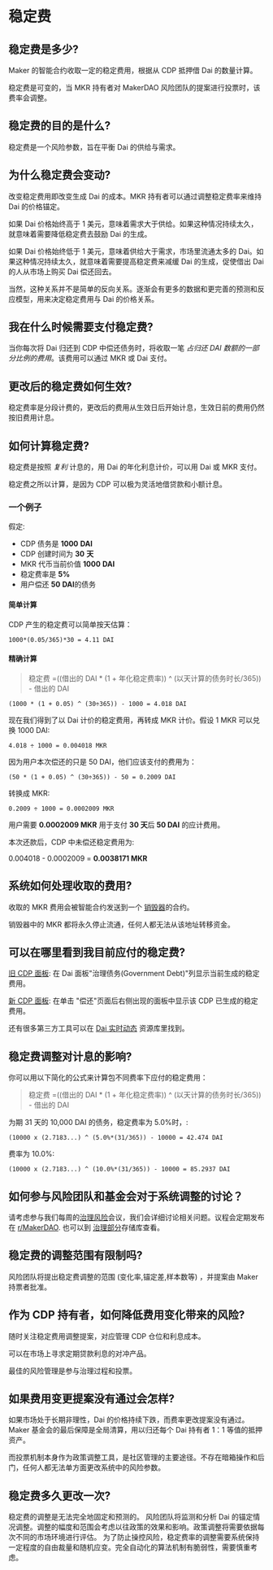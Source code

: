 # 稳定费

## 稳定费是多少?

Maker 的智能合约收取一定的稳定费用，根据从 CDP 抵押借 Dai 的数量计算。

稳定费是可变的，当 MKR 持有者对 MakerDAO 风险团队的提案进行投票时，该费率会调整。

## 稳定费的目的是什么?

稳定费是一个风险参数，旨在平衡 Dai 的供给与需求。

## 为什么稳定费会变动?

改变稳定费用即改变生成 Dai 的成本。MKR 持有者可以通过调整稳定费率来维持 Dai 的价格锚定。

如果 Dai 价格始终高于 1 美元，意味着需求大于供给。如果这种情况持续太久，就意味着需要降低稳定费去鼓励 Dai 的生成。

如果 Dai 价格始终低于 1 美元，意味着供给大于需求，市场里流通太多的 Dai。如果这种情况持续太久，就意味着需要提高稳定费来减缓 Dai 的生成，促使借出 Dai 的人从市场上购买 Dai 偿还回去。

当然，这种关系并不是简单的反向关系。逐渐会有更多的数据和更完善的预测和反应模型，用来决定稳定费用与 Dai 的价格关系。

## 我在什么时候需要支付稳定费?

当你每次将 Dai 归还到 CDP 中偿还债务时，将收取一笔 _占归还 DAI 数额的一部分比例的费用_。该费用可以通过 MKR 或 Dai 支付。

## 更改后的稳定费如何生效?

稳定费率是分段计费的，更改后的费用从生效日后开始计息，生效日前的费用仍然按旧费用计息。

## 如何计算稳定费?

稳定费是按照 _复利_ 计息的，用 Dai 的年化利息计价，可以用 Dai 或 MKR 支付。

稳定费之所以计算，是因为 CDP 可以极为灵活地借贷款和小额计息。

### 一个例子

假定:

- CDP 债务是 **1000** **DAI**
- CDP 创建时间为 **30** **天**
- MKR 代币当前价值 **1000** **DAI**
- 稳定费率是 **5%**
- 用户偿还 **50** **DAI**的债务

#### 简单计算

CDP 产生的稳定费可以简单按天估算：

```text
1000*(0.05/365)*30 = 4.11 DAI
```

#### 精确计算

> 稳定费 =\(\(借出的 DAI \* \(1 + 年化稳定费率\)\) ^ \(以天计算的债务时长/365\)\) - 借出的 DAI

```text
(1000 * (1 + 0.05) ^ (30÷365)) - 1000 = 4.018 DAI
```

现在我们得到了以 Dai 计价的稳定费用，再转成 MKR 计价。假设 1 MKR 可以兑换 1000 DAI:

```text
4.018 ÷ 1000 = 0.004018 MKR
```

因为用户本次偿还的只是 50 DAI，他们应该支付的费用为：

```text
(50 * (1 + 0.05) ^ (30÷365)) - 50 = 0.2009 DAI
```

转换成 MKR:

```text
0.2009 ÷ 1000 = 0.0002009 MKR
```

用户需要 **0.0002009 MKR** 用于支付 **30 天**后 **50 DAI** 的应计费用。

本次还款后，CDP 中未偿还稳定费用为:

0.004018 - 0.0002009 = **0.0038171 MKR**

## 系统如何处理收取的费用?

收取的 MKR 费用会被智能合约发送到一个 [销毁器](https://etherscan.io/address/0x69076e44a9c70a67d5b79d95795aba299083c275)的合约。

销毁器中的 MKR 都将永久停止流通，任何人都无法从该地址转移资金。

## 可以在哪里看到我目前应付的稳定费?

[旧 CDP 面板](https://dai.makerdao.com/): 在 Dai 面板"治理债务(Government Debt)"列显示当前生成的稳定费用。

[新 CDP 面板](https://cdp-cn.makerdao.com/): 在单击 "偿还"页面后右侧出现的面板中显示该 CDP 已生成的稳定费用。

还有很多第三方工具可以在 [Dai 实时动态](https://awesome.makerdao.com#watch-your-dai) 资源库里找到。

## 稳定费调整对计息的影响?

你可以用以下简化的公式来计算包不同费率下应付的稳定费用：

> 稳定费 =\(\(借出的 DAI \* \(1 + 年化稳定费率\)\) ^ \(以天计算的债务时长/365\)\) - 借出的 DAI

为期 31 天的 10,000 DAI 的债务，稳定费率为 5.0%时，:

```text
(10000 x (2.7183...) ^ (5.0%*(31/365)) - 10000 = 42.474 DAI
```

费率为 10.0%:

```text
(10000 x (2.7183...) ^ (10.0%*(31/365)) - 10000 = 85.2937 DAI
```

## 如何参与风险团队和基金会对于系统调整的讨论？

请考虑参与我们每周的[治理风险](https://calendar.google.com/calendar/embed?src=makerdao.com_3efhm2ghipksegl009ktniomdk@group.calendar.google.com&ctz=America/Los_Angeles)会议，我们会详细讨论相关问题。议程会定期发布在 [r/MakerDAO](https://www.reddit.com/r/MakerDAO/). 也可以到 [治理部分](./governance.md)存储库查看。

## 稳定费的调整范围有限制吗?

风险团队将提出稳定费调整的范围 (变化率,锚定差,样本数等) ，并提案由 Maker 持票者批准。

## 作为 CDP 持有者，如何降低费用变化带来的风险?

随时关注稳定费用调整提案，对应管理 CDP 仓位和利息成本。

可以在市场上寻求定期贷款利息的对冲产品。

最佳的风险管理是参与治理过程和投票。

## 如果费用变更提案没有通过会怎样?

如果市场处于长期非理性，Dai 的价格持续下跌，而费率更改提案没有通过。Maker 基金会的最后保障是全局清算，用以归还每个 Dai 持有者 1：1 等值的抵押资产。

而投票机制本身作为政策调整工具，是社区管理的主要途径。不存在暗箱操作和后门，任何人都无法单方面更改系统中的风险参数。

## 稳定费多久更改一次?

稳定费的调整是无法完全地固定和预测的。
风险团队将监测和分析 Dai 的锚定情况调整。调整的幅度和范围会考虑以往政策的效果和影响。政策调整将需要依据每次不同的市场环境进行评估。
为了防止操控风险，稳定费率的调整需要系统保持一定程度的自由裁量和随机应变。完全自动化的算法机制有脆弱性，需要慎重考虑。
